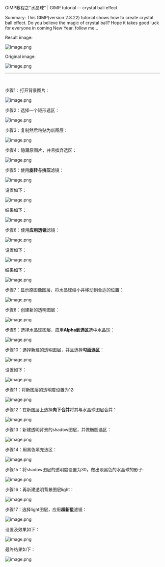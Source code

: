 GIMP教程之"水晶球" | GIMP tutorial -- crystal ball effect

Summary: This GIMP(version 2.8.22) tutorial shows how to create crystal ball effect. 
Do you believe the magic of crystal ball? Hope it takes good luck for everyone in coming New Year. follow me...

Result image:

![image.png](https://res.cloudinary.com/hpiynhbhq/image/upload/v1514335507/vpuxzieajhiqgic0ohxv.png)

Original image:

![image.png](https://res.cloudinary.com/hpiynhbhq/image/upload/v1514335708/bu3tuaenictvzkkzhmd4.png)

---
</br>

步骤1：打开背景图片：

![image.png](https://res.cloudinary.com/hpiynhbhq/image/upload/v1514299324/w6ydgjgmke7nwmfqdqnl.png)

步骤2：选择一个矩形选区：

![image.png](https://res.cloudinary.com/hpiynhbhq/image/upload/v1514299390/d6rermkvpb6rud1ehyak.png)

步骤3：复制然后粘贴为新图层：

![image.png](https://res.cloudinary.com/hpiynhbhq/image/upload/v1514299436/sf0bner5elhozfoqjwti.png)

步骤4：隐藏原图片，并且摈弃选区：

![image.png](https://res.cloudinary.com/hpiynhbhq/image/upload/v1514299526/a1fb0eyxmq7eimcukdbc.png)

步骤5：使用**旋转与挤压**滤镜：

![image.png](https://res.cloudinary.com/hpiynhbhq/image/upload/v1514299577/ku9mgav0e7opiao4zyik.png)

设置如下：

![image.png](https://res.cloudinary.com/hpiynhbhq/image/upload/v1514299651/zi9oztbjffeerdk7hirk.png)

结果如下：

![image.png](https://res.cloudinary.com/hpiynhbhq/image/upload/v1514299680/jdmkjobhv1jirmiqte7i.png)

步骤6：使用**应用透镜**滤镜：

![image.png](https://res.cloudinary.com/hpiynhbhq/image/upload/v1514299740/p1hqjpbyqxxfpglck8qb.png)

设置如下：

![image.png](https://res.cloudinary.com/hpiynhbhq/image/upload/v1514299776/y2lnt9l1ouobulju6t9i.png)

结果如下：

![image.png](https://res.cloudinary.com/hpiynhbhq/image/upload/v1514299809/utipy83igmppaneoxwyj.png)

步骤7：显示原图像图层，将水晶球缩小并移动到合适的位置：

![image.png](https://res.cloudinary.com/hpiynhbhq/image/upload/v1514333383/bofy3ee0inibyd1f3bce.png)

步骤8：创建新的透明图层：

![image.png](https://res.cloudinary.com/hpiynhbhq/image/upload/v1514333833/ytonxsxcqfeg9cx8l0if.png)

步骤9：选择水晶球图层，应用**Alpha到选区**选中水晶球：

![image.png](https://res.cloudinary.com/hpiynhbhq/image/upload/v1514333928/c4donnyqkgdu0uvbeuyl.png)

步骤10：选择新建的透明图层，并且选择**勾画选区**：

![image.png](https://res.cloudinary.com/hpiynhbhq/image/upload/v1514334074/xa9pxmsduc6xzwdsmgri.png)

设置如下：

![image.png](https://res.cloudinary.com/hpiynhbhq/image/upload/v1514334153/kptpuzqwtmmcq3txfgjz.png)

步骤11：将新图层的透明度设置为12:

![image.png](https://res.cloudinary.com/hpiynhbhq/image/upload/v1514334223/wgxmjgdleyzgy6tkyht5.png)

步骤12：在新图层上选择**向下合并**将其与水晶球图层合并：

![image.png](https://res.cloudinary.com/hpiynhbhq/image/upload/v1514334450/mdzi8hirh0yusjcd4r5e.png)

步骤13：新建透明背景的shadow图层，并做椭圆选区：

![image.png](https://res.cloudinary.com/hpiynhbhq/image/upload/v1514334629/dwwkjmlpcrawxhdduhnc.png)

步骤14：用黑色填充选区：

![image.png](https://res.cloudinary.com/hpiynhbhq/image/upload/v1514334693/jhly8lulteab3t4toj2g.png)

步骤15：将shadow图层的透明度设置为30，做出淡黑色的水晶球的影子:

![image.png](https://res.cloudinary.com/hpiynhbhq/image/upload/v1514334781/jyj9noyfni4hibmofj0i.png)

步骤16：再新建透明背景图层light：

![image.png](https://res.cloudinary.com/hpiynhbhq/image/upload/v1514334915/oiqann91pba5pxtxppf2.png)

步骤17：选择light图层，应用**超新星**滤镜：

![image.png](https://res.cloudinary.com/hpiynhbhq/image/upload/v1514334960/zlrfkwp8fugykunxe46b.png)

设置及效果如下：

![image.png](https://res.cloudinary.com/hpiynhbhq/image/upload/v1514335422/wyrpbe7gnycwnndfmvny.png)

最终结果如下：

![image.png](https://res.cloudinary.com/hpiynhbhq/image/upload/v1514335507/vpuxzieajhiqgic0ohxv.png)
